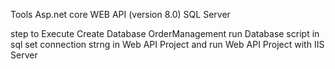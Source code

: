 Tools
Asp.net core WEB API (version 8.0) 
SQL Server

step to Execute
Create Database OrderManagement
run Database script in sql
set connection strng in Web API Project
and run Web API Project with IIS Server

